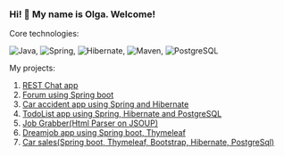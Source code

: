 ### Hi! 👋 My name is Olga. Welcome!

Core technologies:

![Java](https://img.shields.io/badge/Java-%3E%3D8-orange), ![Spring](https://img.shields.io/badge/Spring-%3E%3D5.0-green), ![Hibernate](https://img.shields.io/badge/Hibernate-%3E%3D5.0-yellow), ![Maven](https://img.shields.io/badge/Maven-%3E%3D3-red), ![PostgreSQL](https://img.shields.io/badge/PostgreSQL-%3E%3D9-blue)


My projects:

1. [REST Chat app](https://github.com/olgaArt1025/job4j_chat)
2. [Forum using Spring boot](https://github.com/olgaArt1025/job4j_forum)
3. [Car accident app using Spring and Hibernate](https://github.com/olgaArt1025/job4j_car_accident)
4. [TodoList app using Spring, Hibernate and PostgreSQL](https://github.com/olgaArt1025/job4j_todo)
5. [Job Grabber(Html Parser on JSOUP)](https://github.com/olgaArt1025/job4j_grabber)
6. [Dreamjob app using Spring boot, Thymeleaf](https://github.com/olgaArt1025/job4j_dreamjob2)
7. [Сar sales(Spring boot, Thymeleaf, Bootstrap, Hibernate, PostgreSql)](https://github.com/olgaArt1025/job4j_cars)
